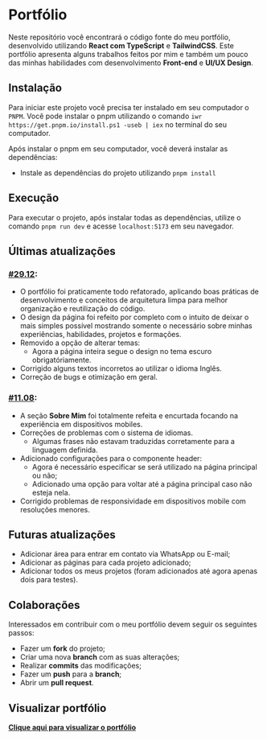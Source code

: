 # Portfólio
Neste repositório você encontrará o código fonte do meu portfólio, desenvolvido utilizando **React com TypeScript** e **TailwindCSS**. Este portfólio apresenta alguns trabalhos feitos por mim e também um pouco das minhas habilidades com desenvolvimento **Front-end** e **UI/UX Design**.

## Instalação
Para iniciar este projeto você precisa ter instalado em seu computador o `PNPM`. 
Você pode instalar o pnpm utilizando o comando `iwr https://get.pnpm.io/install.ps1 -useb | iex` no terminal do seu computador.
 
Após instalar o pnpm em seu computador, você deverá instalar as dependências:
- Instale as dependências do projeto utilizando `pnpm install`

## Execução
Para executar o projeto, após instalar todas as dependências, utilize o comando `pnpm run dev` e acesse `localhost:5173` em seu navegador.

## Últimas atualizações

### [#29.12](https://github.com/lucasdaher/portfolio/commits/main/):
- O portfólio foi praticamente todo refatorado, aplicando boas práticas de desenvolvimento e conceitos de arquitetura limpa para melhor organização e reutilização do código.
- O design da página foi refeito por completo com o intuito de deixar o mais simples possível mostrando somente o necessário sobre minhas experiências, habilidades, projetos e formações.
- Removido a opção de alterar temas:
  - Agora a página inteira segue o design no tema escuro obrigatóriamente.
- Corrigido alguns textos incorretos ao utilizar o idioma Inglês.
- Correção de bugs e otimização em geral.

### [#11.08](https://github.com/lucasdaher/portfolio/commits/main/):
- A seção **Sobre Mim** foi totalmente refeita e encurtada focando na experiência em dispositivos mobiles.
- Correções de problemas com o sistema de idiomas.
  - Algumas frases não estavam traduzidas corretamente para a linguagem definida.
- Adicionado configurações para o componente header:
  - Agora é necessário especificar se será utilizado na página principal ou não;
  - Adicionado uma opção para voltar até a página principal caso não esteja nela.
- Corrigido problemas de responsividade em dispositivos mobile com resoluções menores.

## Futuras atualizações
- Adicionar área para entrar em contato via WhatsApp ou E-mail;
- Adicionar as páginas para cada projeto adicionado;
- Adicionar todos os meus projetos (foram adicionados até agora apenas dois para testes).

## Colaborações
Interessados em contribuir com o meu portfólio devem seguir os seguintes passos:

- Fazer um **fork** do projeto;
- Criar uma nova **branch** com as suas alterações;
- Realizar **commits** das modificações;
- Fazer um **push** para a **branch**;
- Abrir um **pull request**.

## Visualizar portfólio
**[Clique aqui para visualizar o portfólio](https://lucasdaher.com)**